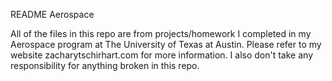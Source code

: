 README Aerospace

All of the files in this repo are from projects/homework I completed in my Aerospace program
at The University of Texas at Austin. Please refer to my website zacharytschirhart.com for more 
information. I also don't take any responsibility for anything broken in this repo.